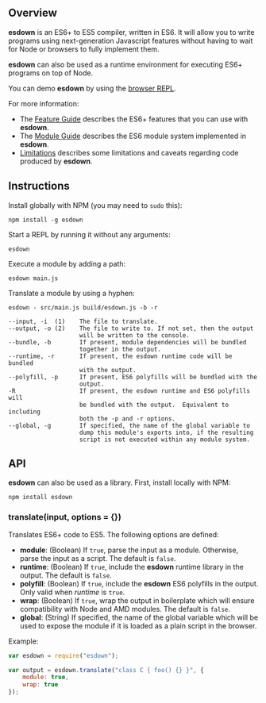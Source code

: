 ## Overview ##

**esdown** is an ES6+ to ES5 compiler, written in ES6.  It will allow you to
write programs using next-generation Javascript features without having to
wait for Node or browsers to fully implement them.

**esdown** can also be used as a runtime environment for executing ES6+ programs
on top of Node.

You can demo **esdown** by using the [browser REPL](http://zenparsing.github.io/esdown/repl/).

For more information:

- The [Feature Guide](docs/features.md) describes the ES6+ features that you can use with
**esdown**.
- The [Module Guide](docs/modules.md) describes the ES6 module system implemented in
**esdown**.
- [Limitations](docs/limitation.md) describes some limitations and caveats regarding code
produced by **esdown**.

## Instructions ##

Install globally with NPM (you may need to `sudo` this):

    npm install -g esdown

Start a REPL by running it without any arguments:

    esdown

Execute a module by adding a path:

    esdown main.js

Translate a module by using a hyphen:

    esdown - src/main.js build/esdown.js -b -r

    --input, -i  (1)    The file to translate.
    --output, -o (2)    The file to write to. If not set, then the output
                        will be written to the console.
    --bundle, -b        If present, module dependencies will be bundled
                        together in the output.
    --runtime, -r       If present, the esdown runtime code will be bundled
                        with the output.
    --polyfill, -p      If present, ES6 polyfills will be bundled with the
                        output.
    -R                  If present, the esdown runtime and ES6 polyfills will
                        be bundled with the output.  Equivalent to including
                        both the -p and -r options.
    --global, -g        If specified, the name of the global variable to
                        dump this module's exports into, if the resulting
                        script is not executed within any module system.

## API ##

**esdown** can also be used as a library.  First, install locally with NPM:

    npm install esdown

### translate(input, options = {}) ###

Translates ES6+ code to ES5.  The following options are defined:

- **module**: (Boolean) If `true`, parse the input as a module.  Otherwise, parse the input
  as a script.  The default is `false`.
- **runtime**:  (Boolean) If `true`, include the **esdown** runtime library in the output.
  The default is `false`.
- **polyfill**:  (Boolean) If `true`, include the **esdown** ES6 polyfills in the output.  Only
  valid when *runtime* is `true`.
- **wrap**:  (Boolean) If `true`, wrap the output in boilerplate which will ensure compatibility
  with Node and AMD modules.  The default is `false`.
- **global**:  (String) If specified, the name of the global variable which will be used to
  expose the module if it is loaded as a plain script in the browser.

Example:

```js
var esdown = require("esdown");

var output = esdown.translate("class C { foo() {} }", {
    module: true,
    wrap: true
});
```
